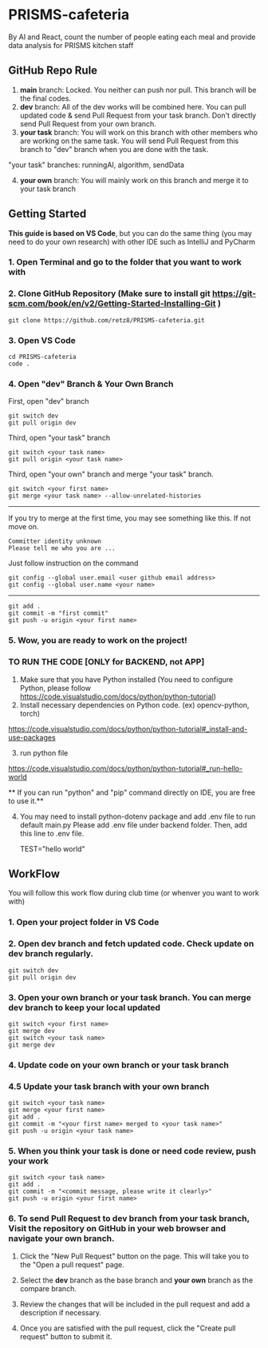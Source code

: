 # PRISMS-cafeteria

By AI and React, count the number of people eating each meal and provide data analysis for PRISMS kitchen staff

## GitHub Repo Rule

1. **main** branch: Locked. You neither can push nor pull. This branch will be the final codes.
2. **dev** branch: All of the dev works will be combined here.
   You can pull updated code & send Pull Request from your task branch. Don't directly send Pull Request from your own branch.
3. **your task** branch: You will work on this branch with other members who are working on the same task. You will send Pull Request from this branch to "dev" branch when you are done with the task.

  "your task" branches: runningAI, algorithm, sendData

4. **your own** branch: You will mainly work on this branch and merge it to your task branch

## Getting Started
**This guide is based on VS Code**, but you can do the same thing (you may need to do your own research) with other IDE such as IntelliJ and PyCharm

### 1. Open Terminal and go to the folder that you want to work with

### 2. Clone GitHub Repository (Make sure to install git https://git-scm.com/book/en/v2/Getting-Started-Installing-Git )

    git clone https://github.com/retz8/PRISMS-cafeteria.git

### 3. Open VS Code 

    cd PRISMS-cafeteria
    code .

### 4. Open "dev" Branch & Your Own Branch

First, open "dev" branch

    git switch dev
    git pull origin dev
    
Third, open "your task" branch

    git switch <your task name>
    git pull origin <your task name>

Third, open "your own" branch and merge "your task" branch.

    git switch <your first name>
    git merge <your task name> --allow-unrelated-histories
    
-------------------------------------------------------------------
    
If you try to merge at the first time, you may see something like this. If not move on.

    Committer identity unknown
    Please tell me who you are ...
    
Just follow instruction on the command

    git config --global user.email <user github email address>
    git config --global user.name <your name>
    
-------------------------------------------------------------------

    git add .
    git commit -m "first commit"
    git push -u origin <your first name>

### 5. Wow, you are ready to work on the project!

### TO RUN THE CODE [ONLY for BACKEND, not APP]
1. Make sure that you have Python installed (You need to configure Python, please follow https://code.visualstudio.com/docs/python/python-tutorial)
2. Install necessary dependencies on Python code. (ex) opencv-python, torch)

https://code.visualstudio.com/docs/python/python-tutorial#_install-and-use-packages

3. run python file

https://code.visualstudio.com/docs/python/python-tutorial#_run-hello-world

** If you can run "python" and "pip" command directly on IDE, you are free to use it.**

4. You may need to install python-dotenv package and add .env file to run default main.py
Please add .env file under backend folder.
Then, add this line to .env file.

    TEST="hello world"



## WorkFlow

You will follow this work flow during club time (or whenver you want to work with)

### 1. Open your project folder in VS Code

### 2. Open dev branch and fetch updated code. Check update on dev branch regularly.

    git switch dev
    git pull origin dev

### 3. Open your own branch or your task branch. You can merge dev branch to keep your local updated

    git switch <your first name>
    git merge dev
    git switch <your task name>
    git merge dev

### 4. Update code on your own branch or your task branch

### 4.5 Update your task branch with your own branch

    git switch <your task name>
    git merge <your first name>
    git add .
    git commit -m "<your first name> merged to <your task name>"
    git push -u origin <your task name>

### 5. When you think your task is done or need code review, push your work

    git switch <your task name>
    git add .
    git commit -m "<commit message, please write it clearly>"
    git push -u origin <your first name>

### 6. To send Pull Request to dev branch from your task branch, Visit the repository on GitHub in your web browser and navigate your own branch.

1. Click the "New Pull Request" button on the page. This will take you to the "Open a pull request" page.

2. Select the **dev** branch as the base branch and **your own** branch as the compare branch.

3. Review the changes that will be included in the pull request and add a description if necessary.

4. Once you are satisfied with the pull request, click the "Create pull request" button to submit it.
